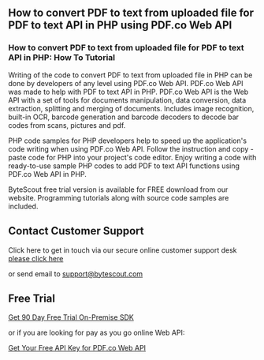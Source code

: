 ## How to convert PDF to text from uploaded file for PDF to text API in PHP using PDF.co Web API

### How to convert PDF to text from uploaded file for PDF to text API in PHP: How To Tutorial

Writing of the code to convert PDF to text from uploaded file in PHP can be done by developers of any level using PDF.co Web API. PDF.co Web API was made to help with PDF to text API in PHP. PDF.co Web API is the Web API with a set of tools for documents manipulation, data conversion, data extraction, splitting and merging of documents. Includes image recognition, built-in OCR, barcode generation and barcode decoders to decode bar codes from scans, pictures and pdf.

PHP code samples for PHP developers help to speed up the application's code writing when using PDF.co Web API. Follow the instruction and copy - paste code for PHP into your project's code editor. Enjoy writing a code with ready-to-use sample PHP codes to add PDF to text API functions using PDF.co Web API in PHP.

ByteScout free trial version is available for FREE download from our website. Programming tutorials along with source code samples are included.

## Contact Customer Support

Click here to get in touch via our secure online customer support desk [please click here](https://bytescout.zendesk.com/hc/en-us/requests/new?subject=PDF.co%20Web%20API%20Question)

or send email to [support@bytescout.com](mailto:support@bytescout.com?subject=PDF.co%20Web%20API%20Question) 

## Free Trial

[Get 90 Day Free Trial On-Premise SDK](https://bytescout.com/download/web-installer?utm_source=github-readme)

or if you are looking for pay as you go online Web API:

[Get Your Free API Key for PDF.co Web API](https://pdf.co/documentation/api?utm_source=github-readme)